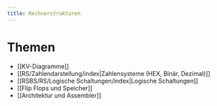 ```yaml
---
title: Rechnerstrukturen
---
```

# Themen
- [[KV-Diagramme]]
- [[RS/Zahlendarstellung/index|Zahlensysteme (HEX, Binär, Dezimal)]]
- [[RSBS/RS/Logische Schaltungen/index|Logische Schaltungen]]
- [[Flip Flops und Speicher]]
- [[Architektur und Assembler]]